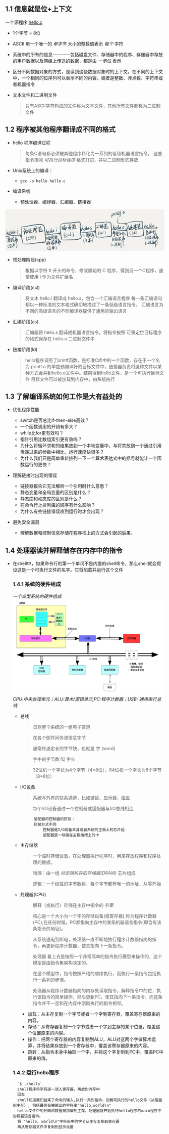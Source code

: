 ## 1.1 信息就是位+上下文

一个源程序 [hello.c](../../code/intro/hello.c)

- 1个字节 = 8位

- ASCII 用一个唯一的 *单字节* 大小的整数值表示 *每个* 字符
- 系统中的所有的信息————包括磁盘文件、存储器中的程序、存储器中存放的用户数据以及网络上传送的数据，都是由 *一串位* 表示
- 区分不同数据对象的方式，是读到这些数据对象时的上下文。在不同的上下文中，一个相同的位序列可以表示不同的内容，或者是整数、浮点数、字符串或者机器指令
- 文本文件和二进制文件
    > 只有ASCII字符构成的文件称为文本文件，其他所有文件都称为二进制文件

## 1.2 程序被其他程序翻译成不同的格式

- hello 程序编译过程
    > 每条C语句都必须被其他程序转化为一系列的低级机器语言指令。
    > 这些指令按照 *可执行目标程序* 格式打包，并以二进制形式存放

- Unix系统上的编译：
    - `gcc -o hello hello.c`
- 编译系统
    - 预处理器、编译器、汇编器、链接器

![](../../img/chapter-01/编译系统.png)

- 预处理阶段(cpp)
    > 根据以字符 # 开头的命令，修改原始的 C 程序，得到另一个C程序，通常使用 i 作为文件扩展名

- 编译阶段(ccl)
    > 将文本 hello.i 翻译成 hello.s，包含一个汇编语言程序
    > 每一条汇编语句都以一种标准的文本格式确切地描述了一条低级语言指令。
    > 汇编语言为不同的高级语言的不同编译器提供了通用的输出语言

- 汇编阶段(as)
    > 汇编器将 hello.s 翻译成机器语言指令，将指令按照 可重定位目标程序 的格式保存在 hello.o 二进制文件中
- 链接阶段(ld)
    > hello程序调用了printf函数，是标准C库中的一个函数，存在于一个名为 printf.o 的单独预编译好的目标文件中，链接器负责将这种文件以某种方式合并到hello.o文件中。结果得到hello文件，是一个可执行目标文件
    > 目标文件可以被加载到内存中，由系统执行

## 1.3 了解编译系统如何工作是大有益处的
- 优化程序性能
    - switch是否总比if-then-else高效？
    - 一个函数调用的开销有多大？
    - while比for更有效吗？
    - 指针引用比数组索引更有效吗？
    - 为什么将循环求和的结果放到一个本地变量中，与将其放到一个通过引用传递过来的参数中相比，运行速度快很多？
    - 为什么我们只是简单重新排列一下一个算术表达式中的括号就能让一个函数运行的更快？
    
- 理解链接时出现的错误
    - 链接器报告它无法解析一个引用时什么意思？
    - 静态变量和全局变量的区别是什么？
    - 静态库和动态库的区别是什么？
    - 在命令行上排列库的顺序有什么影响？
    - 为什么有些链接错误直到运行时才会出现？
- 避免安全漏洞
    - 理解数据和控制信息存储在程序栈上的方式会引起的后果。

## 1.4 处理器读并解释储存在内存中的指令
- 在shell中，如果命令行的第一个单词不是内置的shell命令，那么shell就会假设这是一个可执行文件的名字。它将加载并运行这个文件

    ### 1.4.1 系统的硬件组成
    *一个典型系统的硬件组成*
    ![一个典型系统的硬件组成](../../img/chapter-01/典型系统的硬件组成.png)
    _CPU:中央处理单元；ALU:算术/逻辑单元;PC:程序计数器；USB: 通用串行总线_
    - 总线
        > 贯穿整个系统的一组电子管道
        
        > 在各个部件间传递信息字节

        > 通常传送定长的字节快，也就是 字 (word)
        
        > 字中的字节数 叫 字长
        
        > 32位机一个字长为4个字节（4\*8位），64位机一个字长为8个字节（8\*8位）
    - I/O设备
        > 系统与外界的联系通道，比如键鼠、显示器、磁盘

        > 每个I/O设备通过一个控制器或适配器与I/O总线相连
                
                适配器和控制器的区别：
                封装方式不同
                    控制器是I/O设备本身或者系统的主板上的芯片组
                    适配器是一块插在主板插槽上的卡
    - 主存储器
        > 一个临时存储设备，在处理器执行程序时，用来存放程序和程序处理的数据。

        > 物理：由一组 *动态随机存取存储器(DRAM)* 芯片组成

        > 逻辑：一个线性的字节数组，每个字节都有唯一的地址，从零开始
    - 处理器(CPU)
        > 解释（或执行）存储在主存中指令的 *引擎*

        > 核心是一个大小为一个字的存储设备(或寄存器),称为程序计数器(PC),在任何时候，PC都指向主存中的某条机器语言指令(即含有该条指令的地址)。
        
        > 从系统通电到断电，处理器一直不断地执行程序计数器指向的指令，再更新程序计数器，使其指向下一条指令。

        > 处理器 看上去是按照一个非常简单的指令执行模型来操作的，这个模型是由指令集架构决定的。

        > 在这个模型中，指令按照严格的顺序执行，而执行一条指令包括执行一系列的步骤。

        > 处理器从程序计数器指向的内存处读取指令，解释指令中的位，执行该指令的简单操作，然后更新PC，使其指向下一条指令，而这条指令并不一定和在内存中刚刚执行的指令相邻。
               
        - 加载：从主存复制一个字节或者一个字到寄存器，覆盖寄存器原来的内容。
        - 存储：从寄存器复制一个字节或者一个字到主存的某个位置，覆盖这个位置原来的内容。
        - 操作：把两个寄存器的内容复制到ALU，ALU对这两个字做算术运算，并将结果存放到一个寄存器中，覆盖该寄存器原来的内容。
        - 跳转：从指令本身中抽取一个字，并将这个字复制到PC中，覆盖PC中原来的值。

    ### 1.4.2 运行hello程序
        `$ ./hello`
        shell程序将字符逐一读入寄存器，再放到内存中
        回车
        shell知道我们结束了命令的输入,执行一系列指令，加载可执行的hello文件（从磁盘到主存）, 包括最终会被输出的字符串"hello,world\n"
        hello文件中的代码和数据被加载到主存，处理器就开始执行hello程序的main程序中的机器语言指令。
        将 "hello, world\n"字符串中的字节从主存复制到寄存器
        再从寄存器文件中复制到显示设备

